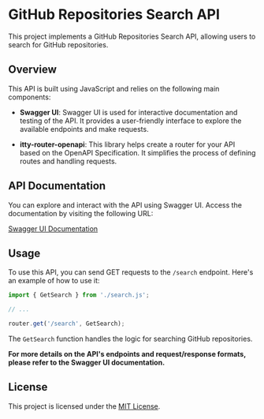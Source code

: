# GitHub Repositories Search API

This project implements a GitHub Repositories Search API, allowing users to search for GitHub repositories.

## Overview

This API is built using JavaScript and relies on the following main components:

- **Swagger UI**: Swagger UI is used for interactive documentation and testing of the API. It provides a user-friendly interface to explore the available endpoints and make requests.

- **itty-router-openapi**: This library helps create a router for your API based on the OpenAPI Specification. It simplifies the process of defining routes and handling requests.

## API Documentation

You can explore and interact with the API using Swagger UI. Access the documentation by visiting the following URL:

[Swagger UI Documentation](https://swagger.io/docs/)

## Usage

To use this API, you can send GET requests to the `/search` endpoint. Here's an example of how to use it:

```javascript
import { GetSearch } from './search.js';

// ...

router.get('/search', GetSearch);
```

The `GetSearch` function handles the logic for searching GitHub repositories.

**For more details on the API's endpoints and request/response formats, please refer to the Swagger UI documentation.**

## License

This project is licensed under the [MIT License](LICENSE).
